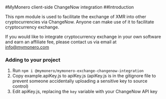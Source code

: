 #MyMonero client-side ChangeNow integration
##Introduction

This npm module is used to facilitate the exchange of XMR into other cryptocurrencies via ChangeNow. Anyone can make use of it to facilitate cryptocurrency exchange.
 
If you would like to integrate cryptocurrency exchange in your own software and earn an affiliate fee, please contact us via email at [info@mymonero.com](mailto://info@mymonero.com)

### Adding to your project
1. Run `npm i @mymonero/mymonero-exchange-changenow-integration`
2. Copy example.apiKey.js to apiKey.js (apiKey.js is in the gitignore file to prevent someone accidentally uploading a sensitive key to source control)
3. Edit apiKey.js, replacing the `key` variable with your ChangeNow API key

